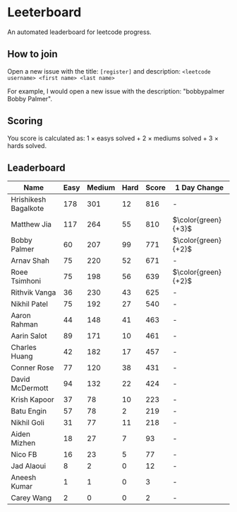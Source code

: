 # Leeterboard

An automated leaderboard for leetcode progress.

## How to join

Open a new issue with the title: `[register]` and description:
`<leetcode username> <first name> <last name>`

For example, I would open a new issue with the description: "bobbypalmer Bobby Palmer".

## Scoring

You score is calculated as:
1 $\times$ easys solved + 2 $\times$ mediums solved + 3 $\times$ hards solved.

## Leaderboard
| Name | Easy | Medium | Hard | Score | 1 Day Change |
| --- | --- | --- | --- | --- | --- |
| Hrishikesh Bagalkote | 178 | 301 | 12 | 816 | - |
| Matthew Jia | 117 | 264 | 55 | 810 | $\color{green}{+3}$ |
| Bobby Palmer | 60 | 207 | 99 | 771 | $\color{green}{+2}$ |
| Arnav Shah | 75 | 220 | 52 | 671 | - |
| Roee Tsimhoni | 75 | 198 | 56 | 639 | $\color{green}{+2}$ |
| Rithvik Vanga | 36 | 230 | 43 | 625 | - |
| Nikhil Patel | 75 | 192 | 27 | 540 | - |
| Aaron Rahman | 44 | 148 | 41 | 463 | - |
| Aarin Salot | 89 | 171 | 10 | 461 | - |
| Charles Huang | 42 | 182 | 17 | 457 | - |
| Conner Rose | 77 | 120 | 38 | 431 | - |
| David McDermott | 94 | 132 | 22 | 424 | - |
| Krish Kapoor | 37 | 78 | 10 | 223 | - |
| Batu Engin | 57 | 78 | 2 | 219 | - |
| Nikhil Goli | 31 | 77 | 11 | 218 | - |
| Aiden Mizhen | 18 | 27 | 7 | 93 | - |
| Nico FB | 16 | 23 | 5 | 77 | - |
| Jad Alaoui | 8 | 2 | 0 | 12 | - |
| Aneesh Kumar | 1 | 1 | 0 | 3 | - |
| Carey Wang | 2 | 0 | 0 | 2 | - |
